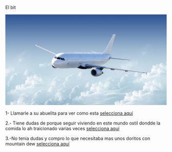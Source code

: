 [//]: # (Por: Martin Vega)
[//]: # (agregar la historia, para ir a: )
El bit 

![](avion.jpg)

1- Llamarle a su abuelita para ver como esta [selecciona aquí](hoy-es-el-cumpleanios-de-mi-hijo.md)

2.- Tiene dudas de porque seguir viviendo en este mundo ostil dondde la comida lo ah traicionado varias veces [selecciona aquí](me-estrelle.md)

3.-No tenia dudas y compro lo que necesitaba mas unos doritos con mountain dew [selecciona aquí](mi-esposa-me-abandono.md)

[//]: # (mi-esposa-me-abandono.md)
[//]: # (me-estrelle.md)
[//]: # (hoy-es-el-cumpleanios-de-mi-hijo.md)
